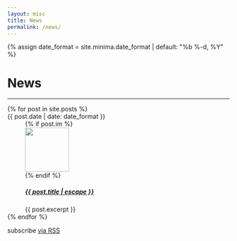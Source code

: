 ```yaml
---
layout: misc
title: News
permalink: /news/
---
```

{% assign date_format = site.minima.date_format | default: "%b %-d, %Y" %}

<div class="home">

  <h1 class="page-heading text-center">News</h1>
  <hr />

  <!-- <ul class="post-list"> -->
  <dl class="row post-list">
    {% for post in site.posts %}
        <dt class="col-md-2 post-meta text-md-right text-muted">{{ post.date | date: date_format }}</dt>
        <dd class="col-md-10">
          <div class="post-item">
            {% if post.im %}<div><img class="img-responsive mr-3" src="{{ post.im }}" alt="" height="100px"></div>{% endif %}
            <div>
              <h5>
                <a class="post-link" href="{{ post.url | relative_url }}">{{ post.title | escape }}</a>
              </h5>
              <div class="text-muted">
                {{ post.excerpt }}
              </div>
            </div>
          </div>
          <!-- <hr /> -->
        </dd>
    {% endfor %}
  </dl>

  <p class="rss-subscribe">subscribe <a href="{{ "/feed.xml" | relative_url }}">via RSS</a></p>

</div>